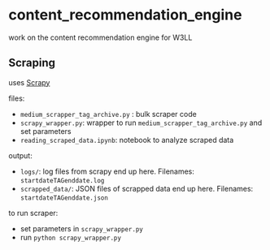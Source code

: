 # content_recommendation_engine
work on the content recommendation engine for W3LL



## Scraping
uses [Scrapy](https://scrapy.org/)

files:
- `medium_scrapper_tag_archive.py` : bulk scraper code
- `scrapy_wrapper.py`: wrapper to run `medium_scrapper_tag_archive.py` and set parameters
- `reading_scraped_data.ipynb`: notebook to analyze scraped data

output:
- `logs/`: log files from scrapy end up here. Filenames: `startdateTAGenddate.log` 
- `scrapped_data/`: JSON files of scrapped data end up here. Filenames: `startdateTAGenddate.json`

to run scraper:
- set parameters in `scrapy_wrapper.py`
- run `python scrapy_wrapper.py`
